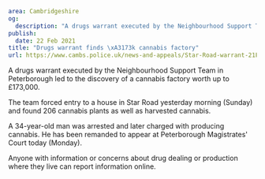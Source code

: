 ```yaml
area: Cambridgeshire
og:
  description: "A drugs warrant executed by the Neighbourhood Support Team in Peterborough led to the discovery of a cannabis factory worth up to \xA3173,000."
publish:
  date: 22 Feb 2021
title: "Drugs warrant finds \xA3173k cannabis factory"
url: https://www.cambs.police.uk/news-and-appeals/Star-Road-warrant-21Feb21
```

A drugs warrant executed by the Neighbourhood Support Team in Peterborough led to the discovery of a cannabis factory worth up to £173,000.

The team forced entry to a house in Star Road yesterday morning (Sunday) and found 206 cannabis plants as well as harvested cannabis.

A 34-year-old man was arrested and later charged with producing cannabis. He has been remanded to appear at Peterborough Magistrates' Court today (Monday).

Anyone with information or concerns about drug dealing or production where they live can report information online.
